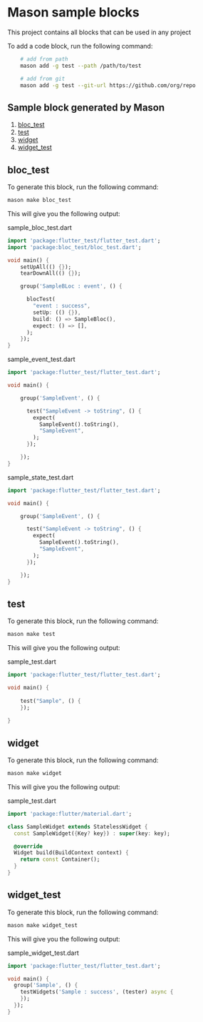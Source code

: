 

# Mason sample blocks 

This project contains all blocks that can be used in any project

To add a code block, run the following command:

```bash
    # add from path
    mason add -g test --path /path/to/test

    # add from git
    mason add -g test --git-url https://github.com/org/repo
```

## Sample block generated by Mason

1. [bloc_test](#bloc_test)
2. [test](#test)
3. [widget](#widget)
4. [widget_test](#widget_test)

## bloc_test

To generate this block, run the following command:

```bash
mason make bloc_test
```

This will give you the following output:

sample_bloc_test.dart
```dart 
import 'package:flutter_test/flutter_test.dart';
import 'package:bloc_test/bloc_test.dart';

void main() {
    setUpAll(() {});
    tearDownAll(() {});

    group('SampleBLoc : event', () {

      blocTest(
        "event : success",
        setUp: (() {}),
        build: () => SampleBloc(),
        expect: () => [],
      );
    });
}

```

sample_event_test.dart
```dart
import 'package:flutter_test/flutter_test.dart';

void main() {

    group('SampleEvent', () {

      test("SampleEvent -> toString", () {
        expect(
          SampleEvent().toString(),
          "SampleEvent",
        );
      });

    });
}
```

sample_state_test.dart
```dart
import 'package:flutter_test/flutter_test.dart';

void main() {

    group('SampleEvent', () {

      test("SampleEvent -> toString", () {
        expect(
          SampleEvent().toString(),
          "SampleEvent",
        );
      });

    });
}
```

## test

To generate this block, run the following command:

```bash
mason make test
```

This will give you the following output:

sample_test.dart
```dart
import 'package:flutter_test/flutter_test.dart';

void main() {
 
    test("Sample", () {
    });
 
}
```

## widget

To generate this block, run the following command:

```bash
mason make widget
```

This will give you the following output:

sample_test.dart
```dart
import 'package:flutter/material.dart';

class SampleWidget extends StatelessWidget {
  const SampleWidget({Key? key}) : super(key: key);

  @override
  Widget build(BuildContext context) {
    return const Container();
  }
}
```

## widget_test

To generate this block, run the following command:

```bash
mason make widget_test
```

This will give you the following output:

sample_widget_test.dart
```dart
import 'package:flutter_test/flutter_test.dart';

void main() {
  group('Sample', () {
    testWidgets('Sample : success', (tester) async {
    });
  });
}
```